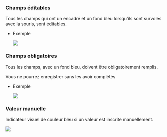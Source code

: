 ### **Champs éditables**

Tous les champs qui ont un encadré et un fond bleu lorsqu'ils sont survolés avec la souris, sont éditables.

- Exemple

  ![](https://t9017115504.p.clickup-attachments.com/t9017115504/67d4d411-0917-4a2e-a3d1-0dc3138e8665/Screenshot%202024-12-02%20at%203.05.17%E2%80%AFPM.png)

### **Champs obligatoires**

Tous les champs, avec un fond bleu, doivent être obligatoirement remplis.

Vous ne pourrez enregistrer sans les avoir complétés

- Exemple

  ![](https://t9017115504.p.clickup-attachments.com/t9017115504/ae860368-a90f-4bff-add1-f44c628c19e9/Screenshot%202024-07-17%20at%203.48.12%E2%80%AFPM.png)



### Valeur manuelle

Indicateur visuel de couleur bleu si un valeur est inscrite manuellement.

![](https://t9017115504.p.clickup-attachments.com/t9017115504/e29c420a-0888-422c-9069-b288a598c6b7/Screenshot%202025-04-21%20at%203.44.52%E2%80%AFPM.png)